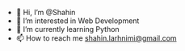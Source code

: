 - 👋 Hi, I’m @Shahin
- 👀 I’m interested in Web Development
- 🌱 I’m currently learning Python
- 📫 How to reach me shahin.larhnimi@gmail.com

<!---
ShahinLL/Shahin is ✨ special ✨
--->

